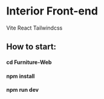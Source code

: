 # Interior Front-end 

Vite React Tailwindcss

## How to start:
#### cd Furniture-Web
#### npm install
#### npm run dev


